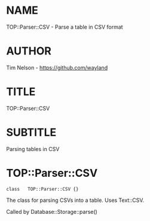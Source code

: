 NAME
====

TOP::Parser::CSV - Parse a table in CSV format

AUTHOR
======

Tim Nelson - https://github.com/wayland

TITLE
=====

TOP::Parser::CSV

SUBTITLE
========

Parsing tables in CSV

TOP::Parser::CSV
================

    class   TOP::Parser::CSV {}

The class for parsing CSVs into a table. Uses Text::CSV. 

Called by Database::Storage::parse()

